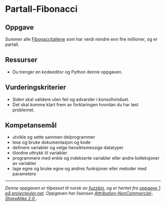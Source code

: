 # Partall-Fibonacci

## Oppgave

Summer alle [Fibonaccitallene](https://no.wikipedia.org/wiki/Fibonaccitall) som har verdi mindre enn fire millioner, og er partall.

## Ressurser

* Du trenger en kodeeditor og Python denne oppgaven.

## Vurderingskriterier

* Siden skal validere uten feil og advarsler i konsollvinduet.
* Det skal komme klart frem av forklaringen hvordan du har løst problemet.

## Kompetansemål

* utvikle og sette sammen delprogrammer
* lese og bruke dokumentasjon og kode
* definere variabler og velge hensiktsmessige datatyper
* tilordne uttrykk til variabler
* programmere med enkle og indekserte variabler eller andre kolleksjoner av variabler
* lage egne og bruke egne og andres funksjoner eller metoder med parametere

---
_Denne oppgaven er tilpasset til norsk av [fuzzbin](https://github.com/fuzzbin), og er hentet fra [oppgave 1 på projecteuler.net](https://projecteuler.net/problem=1). Oppgaven har lisensen [Attribution-NonCommercial-ShareAlike 2.0
](http://creativecommons.org/licenses/by-nc-sa/2.0/uk/)_.
